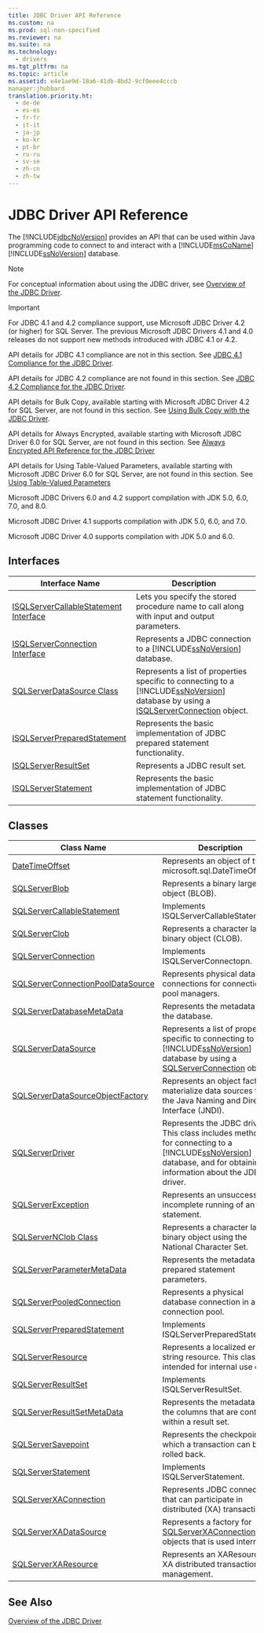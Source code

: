 ```yaml
---
title: JDBC Driver API Reference
ms.custom: na
ms.prod: sql-non-specified
ms.reviewer: na
ms.suite: na
ms.technology: 
  - drivers
ms.tgt_pltfrm: na
ms.topic: article
ms.assetid: e4e1ae9d-18a6-41db-8bd2-9cf0eee4cccb
manager:jhubbard
translation.priority.ht: 
  - de-de
  - es-es
  - fr-fr
  - it-it
  - ja-jp
  - ko-kr
  - pt-br
  - ru-ru
  - sv-se
  - zh-cn
  - zh-tw
---
```

# JDBC Driver API Reference
  The [!INCLUDE[jdbcNoVersion](../content/includes/jdbcNoVersion_md.md)] provides an API that can be used within Java programming code to connect to and interact with a [!INCLUDE[msCoName](../content/includes/msCoName_md.md)][!INCLUDE[ssNoVersion](../content/includes/ssNoVersion_md.md)] database.  
  
> [!NOTE]  
>  For conceptual information about using the JDBC driver, see [Overview of the JDBC Driver](../content/Overview-of-the-JDBC-Driver.md).  
  
> [!IMPORTANT]  
>  For JDBC 4.1 and 4.2 compliance support, use Microsoft JDBC Driver 4.2 \(or higher\) for SQL Server. The previous Microsoft JDBC Drivers 4.1 and 4.0 releases do not support new methods introduced with JDBC 4.1 or 4.2.  
>   
>  API details for JDBC 4.1 compliance are not in this section. See [JDBC 4.1 Compliance for the JDBC Driver](../content/JDBC-4.1-Compliance-for-the-JDBC-Driver.md).  
>   
>  API details for JDBC 4.2 compliance are not found in this section. See [JDBC 4.2 Compliance for the JDBC Driver](../content/JDBC-4.2-Compliance-for-the-JDBC-Driver.md).  
>   
>  API details for Bulk Copy, available starting with Microsoft JDBC Driver 4.2  for SQL Server, are not found in this section. See [Using Bulk Copy with the JDBC Driver](../content/Using-Bulk-Copy-with-the-JDBC-Driver.md).  
>   
>  API details for Always Encrypted, available starting with  Microsoft JDBC Driver 6.0 for SQL Server, are not found in this section. See [Always Encrypted API Reference for the JDBC Driver](../content/Always-Encrypted-API-Reference-for-the-JDBC-Driver.md)  
>   
>  API details for Using Table\-Valued Parameters, available starting with  Microsoft JDBC Driver 6.0 for SQL Server, are not found in this section. See [Using Table-Valued Parameters](../content/Using-Table-Valued-Parameters.md)  
>   
>  Microsoft JDBC Drivers 6.0 and 4.2 support compilation with JDK 5.0, 6.0, 7.0, and 8.0.  
>   
>  Microsoft JDBC Driver 4.1 supports compilation with JDK 5.0, 6.0, and 7.0.  
>   
>  Microsoft JDBC Driver 4.0 supports compilation with JDK 5.0 and 6.0.  
  
## Interfaces  
  
|Interface Name|Description|  
|--------------------|-----------------|  
|[ISQLServerCallableStatement Interface](../content/ISQLServerCallableStatement-Interface.md)|Lets you specify the stored procedure name to call along with input and output parameters.|  
|[ISQLServerConnection Interface](../content/ISQLServerConnection-Interface.md)|Represents a JDBC connection to a [!INCLUDE[ssNoVersion](../content/includes/ssNoVersion_md.md)] database.|  
|[SQLServerDataSource Class](../content/SQLServerDataSource-Class.md)|Represents a list of properties specific to connecting to a [!INCLUDE[ssNoVersion](../content/includes/ssNoVersion_md.md)] database by using a [ISQLServerConnection](../content/SQLServerConnection-Class.md) object.|  
|[ISQLServerPreparedStatement](../content/ISQLServerPreparedStatement-Interface.md)|Represents the basic implementation of JDBC prepared statement functionality.|  
|[ISQLServerResultSet](../content/ISQLServerResultSet-Interface.md)|Represents a JDBC result set.|  
|[ISQLServerStatement](../content/ISQLServerStatement-Interface.md)|Represents the basic implementation of JDBC statement functionality.|  
  
## Classes  
  
|Class Name|Description|  
|----------------|-----------------|  
|[DateTimeOffset](../content/DateTimeOffset-Class.md)|Represents an object of type microsoft.sql.DateTimeOffset.|  
|[SQLServerBlob](../content/SQLServerBlob-Class.md)|Represents a binary large object \(BLOB\).|  
|[SQLServerCallableStatement](../content/SQLServerCallableStatement-Class.md)|Implements ISQLServerCallableStatement.|  
|[SQLServerClob](../content/SQLServerClob-Class.md)|Represents a character large binary object \(CLOB\).|  
|[SQLServerConnection](../content/SQLServerConnection-Class.md)|Implements ISQLServerConnectopn.|  
|[SQLServerConnectionPoolDataSource](../content/SQLServerConnectionPoolDataSource-Class.md)|Represents physical database connections for connection pool managers.|  
|[SQLServerDatabaseMetaData](../content/SQLServerDatabaseMetaData-Class.md)|Represents the metadata for the database.|  
|[SQLServerDataSource](../content/ISQLServerDataSource-Interface.md)|Represents a list of properties specific to connecting to a [!INCLUDE[ssNoVersion](../content/includes/ssNoVersion_md.md)] database by using a [SQLServerConnection](../content/SQLServerConnection-Class.md) object.|  
|[SQLServerDataSourceObjectFactory](../content/SQLServerDataSourceObjectFactory-Class.md)|Represents an object factory to materialize data sources from the Java Naming and Directory Interface \(JNDI\).|  
|[SQLServerDriver](../content/SQLServerDriver-Class.md)|Represents the JDBC driver. This class includes methods for connecting to a [!INCLUDE[ssNoVersion](../content/includes/ssNoVersion_md.md)] database, and for obtaining information about the JDBC driver.|  
|[SQLServerException](../content/SQLServerException-Class.md)|Represents an unsuccessful or incomplete running of an SQL statement.|  
|[SQLServerNClob Class](../content/SQLServerNClob-Class.md)|Represents a character large binary object using the National Character Set.|  
|[SQLServerParameterMetaData](../content/SQLServerParameterMetaData-Class.md)|Represents the metadata for prepared statement parameters.|  
|[SQLServerPooledConnection](../content/SQLServerPooledConnection-Class.md)|Represents a physical database connection in a connection pool.|  
|[SQLServerPreparedStatement](../content/SQLServerPreparedStatement-Class.md)|Implements ISQLServerPreparedStatement.|  
|[SQLServerResource](../content/SQLServerResource-Class.md)|Represents a localized error string resource. This class is intended for internal use only.|  
|[SQLServerResultSet](../content/SQLServerResultSet-Class.md)|Implements ISQLServerResultSet.|  
|[SQLServerResultSetMetaData](../content/SQLServerResultSetMetaData-Class.md)|Represents the metadata of the columns that are contained within a result set.|  
|[SQLServerSavepoint](../content/SQLServerSavepoint-Class.md)|Represents the checkpoint to which a transaction can be rolled back.|  
|[SQLServerStatement](../content/SQLServerStatement-Class.md)|Implements ISQLServerStatement.|  
|[SQLServerXAConnection](../content/SQLServerXAConnection-Class.md)|Represents JDBC connections that can participate in distributed \(XA\) transactions.|  
|[SQLServerXADataSource](../content/SQLServerXADataSource-Class.md)|Represents a factory for [SQLServerXAConnection](../content/SQLServerXAConnection-Class.md) objects that is used internally.|  
|[SQLServerXAResource](../content/SQLServerXAResource-Class.md)|Represents an XAResource for XA distributed transaction management.|  
  
## See Also  
 [Overview of the JDBC Driver](../content/Overview-of-the-JDBC-Driver.md)  
  
  